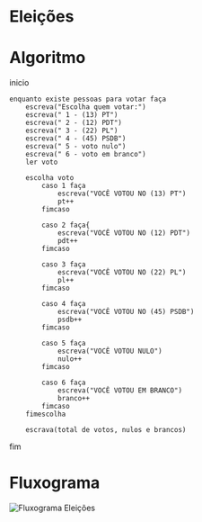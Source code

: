 # Eleições

# Algoritmo
inicio
	
	enquanto existe pessoas para votar faça
		escreva("Escolha quem votar:")
		escreva(" 1 - (13) PT")
		escreva(" 2 - (12) PDT")
		escreva(" 3 - (22) PL")
		escreva(" 4 - (45) PSDB")
		escreva(" 5 - voto nulo")
		escreva(" 6 - voto em branco")
		ler voto
		
		escolha voto
			caso 1 faça
				escreva("VOCÊ VOTOU NO (13) PT")
				pt++
			fimcaso

			caso 2 faça{
				escreva("VOCÊ VOTOU NO (12) PDT")
				pdt++
			fimcaso

			caso 3 faça
				escreva("VOCÊ VOTOU NO (22) PL")
				pl++
			fimcaso

			caso 4 faça
				escreva("VOCÊ VOTOU NO (45) PSDB")
				psdb++
			fimcaso

			caso 5 faça
				escreva("VOCÊ VOTOU NULO")
				nulo++
			fimcaso

			caso 6 faça
				escreva("VOCÊ VOTOU EM BRANCO")
				branco++
			fimcaso	
		fimescolha

		escrava(total de votos, nulos e brancos)
fim



# Fluxograma
![Fluxograma Eleições](https://user-images.githubusercontent.com/101130228/169938372-34bfcff4-b0c6-4eb1-94bd-b8cbad657519.png)
